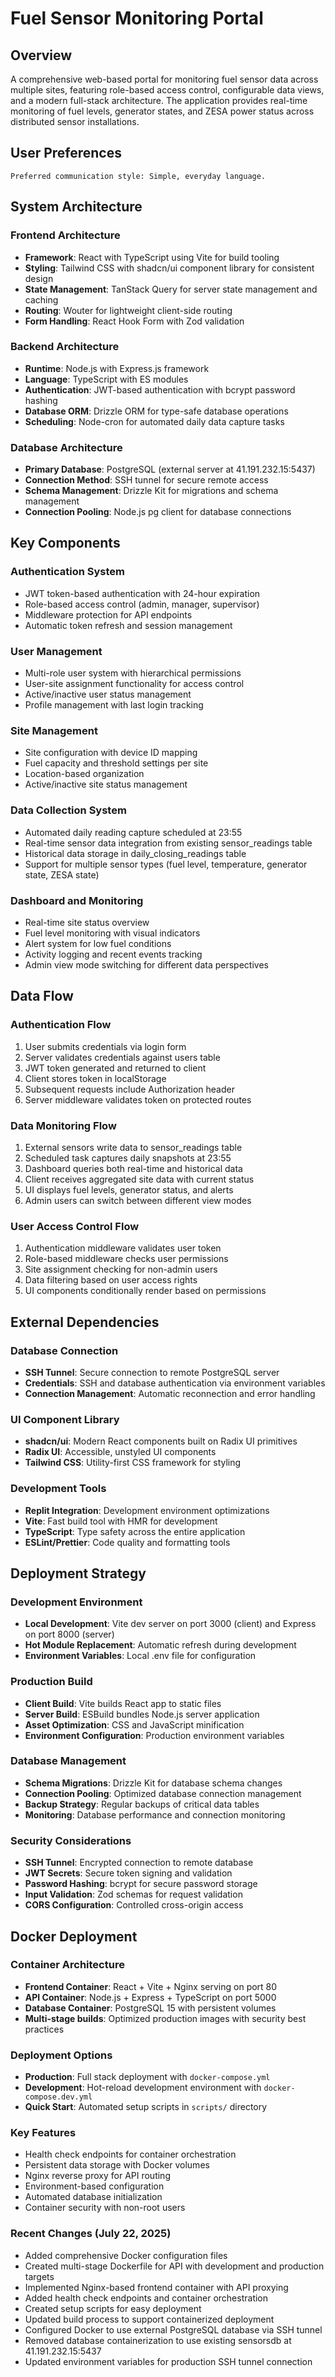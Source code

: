 # Fuel Sensor Monitoring Portal

## Overview

A comprehensive web-based portal for monitoring fuel sensor data across multiple sites, featuring role-based access control, configurable data views, and a modern full-stack architecture. The application provides real-time monitoring of fuel levels, generator states, and ZESA power status across distributed sensor installations.

## User Preferences

```
Preferred communication style: Simple, everyday language.
```

## System Architecture

### Frontend Architecture
- **Framework**: React with TypeScript using Vite for build tooling
- **Styling**: Tailwind CSS with shadcn/ui component library for consistent design
- **State Management**: TanStack Query for server state management and caching
- **Routing**: Wouter for lightweight client-side routing
- **Form Handling**: React Hook Form with Zod validation

### Backend Architecture
- **Runtime**: Node.js with Express.js framework
- **Language**: TypeScript with ES modules
- **Authentication**: JWT-based authentication with bcrypt password hashing
- **Database ORM**: Drizzle ORM for type-safe database operations
- **Scheduling**: Node-cron for automated daily data capture tasks

### Database Architecture
- **Primary Database**: PostgreSQL (external server at 41.191.232.15:5437)
- **Connection Method**: SSH tunnel for secure remote access
- **Schema Management**: Drizzle Kit for migrations and schema management
- **Connection Pooling**: Node.js pg client for database connections

## Key Components

### Authentication System
- JWT token-based authentication with 24-hour expiration
- Role-based access control (admin, manager, supervisor)
- Middleware protection for API endpoints
- Automatic token refresh and session management

### User Management
- Multi-role user system with hierarchical permissions
- User-site assignment functionality for access control
- Active/inactive user status management
- Profile management with last login tracking

### Site Management
- Site configuration with device ID mapping
- Fuel capacity and threshold settings per site
- Location-based organization
- Active/inactive site status management

### Data Collection System
- Automated daily reading capture scheduled at 23:55
- Real-time sensor data integration from existing sensor_readings table
- Historical data storage in daily_closing_readings table
- Support for multiple sensor types (fuel level, temperature, generator state, ZESA state)

### Dashboard and Monitoring
- Real-time site status overview
- Fuel level monitoring with visual indicators
- Alert system for low fuel conditions
- Activity logging and recent events tracking
- Admin view mode switching for different data perspectives

## Data Flow

### Authentication Flow
1. User submits credentials via login form
2. Server validates credentials against users table
3. JWT token generated and returned to client
4. Client stores token in localStorage
5. Subsequent requests include Authorization header
6. Server middleware validates token on protected routes

### Data Monitoring Flow
1. External sensors write data to sensor_readings table
2. Scheduled task captures daily snapshots at 23:55
3. Dashboard queries both real-time and historical data
4. Client receives aggregated site data with current status
5. UI displays fuel levels, generator status, and alerts
6. Admin users can switch between different view modes

### User Access Control Flow
1. Authentication middleware validates user token
2. Role-based middleware checks user permissions
3. Site assignment checking for non-admin users
4. Data filtering based on user access rights
5. UI components conditionally render based on permissions

## External Dependencies

### Database Connection
- **SSH Tunnel**: Secure connection to remote PostgreSQL server
- **Credentials**: SSH and database authentication via environment variables
- **Connection Management**: Automatic reconnection and error handling

### UI Component Library
- **shadcn/ui**: Modern React components built on Radix UI primitives
- **Radix UI**: Accessible, unstyled UI components
- **Tailwind CSS**: Utility-first CSS framework for styling

### Development Tools
- **Replit Integration**: Development environment optimizations
- **Vite**: Fast build tool with HMR for development
- **TypeScript**: Type safety across the entire application
- **ESLint/Prettier**: Code quality and formatting tools

## Deployment Strategy

### Development Environment
- **Local Development**: Vite dev server on port 3000 (client) and Express on port 8000 (server)
- **Hot Module Replacement**: Automatic refresh during development
- **Environment Variables**: Local .env file for configuration

### Production Build
- **Client Build**: Vite builds React app to static files
- **Server Build**: ESBuild bundles Node.js server application
- **Asset Optimization**: CSS and JavaScript minification
- **Environment Configuration**: Production environment variables

### Database Management
- **Schema Migrations**: Drizzle Kit for database schema changes
- **Connection Pooling**: Optimized database connection management
- **Backup Strategy**: Regular backups of critical data tables
- **Monitoring**: Database performance and connection monitoring

### Security Considerations
- **SSH Tunnel**: Encrypted connection to remote database
- **JWT Secrets**: Secure token signing and validation
- **Password Hashing**: bcrypt for secure password storage
- **Input Validation**: Zod schemas for request validation
- **CORS Configuration**: Controlled cross-origin access

## Docker Deployment

### Container Architecture
- **Frontend Container**: React + Vite + Nginx serving on port 80
- **API Container**: Node.js + Express + TypeScript on port 5000
- **Database Container**: PostgreSQL 15 with persistent volumes
- **Multi-stage builds**: Optimized production images with security best practices

### Deployment Options
- **Production**: Full stack deployment with `docker-compose.yml`
- **Development**: Hot-reload development environment with `docker-compose.dev.yml`
- **Quick Start**: Automated setup scripts in `scripts/` directory

### Key Features
- Health check endpoints for container orchestration
- Persistent data storage with Docker volumes
- Nginx reverse proxy for API routing
- Environment-based configuration
- Automated database initialization
- Container security with non-root users

### Recent Changes (July 22, 2025)
- Added comprehensive Docker configuration files
- Created multi-stage Dockerfile for API with development and production targets
- Implemented Nginx-based frontend container with API proxying
- Added health check endpoints and container orchestration
- Created setup scripts for easy deployment
- Updated build process to support containerized deployment
- Configured Docker to use external PostgreSQL database via SSH tunnel
- Removed database containerization to use existing sensorsdb at 41.191.232.15:5437
- Updated environment variables for production SSH tunnel connection